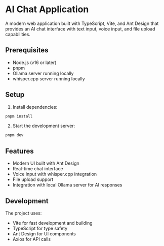 # AI Chat Application

A modern web application built with TypeScript, Vite, and Ant Design that provides an AI chat interface with text input, voice input, and file upload capabilities.

## Prerequisites

- Node.js (v16 or later)
- pnpm
- Ollama server running locally
- whisper.cpp server running locally

## Setup

1. Install dependencies:
```bash
pnpm install
```

2. Start the development server:
```bash
pnpm dev
```

## Features

- Modern UI built with Ant Design
- Real-time chat interface
- Voice input with whisper.cpp integration
- File upload support
- Integration with local Ollama server for AI responses

## Development

The project uses:
- Vite for fast development and building
- TypeScript for type safety
- Ant Design for UI components
- Axios for API calls
